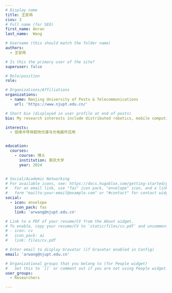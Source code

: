 ```yaml
---
# Display name
title: 王安冉
cixu: 3
# Full name (for SEO)
first_name: Anran 
last_name:  Wang

# Username (this should match the folder name)
authors:
  - 王安冉

# Is this the primary user of the site?
superuser: false

# Role/position
role: 

# Organizations/Affiliations
organizations:
  - name: Nanjing University of Posts & Telecommunications
    url: 'https://www.njupt.edu.cn/'

# Short bio (displayed in user profile at end of posts)
bio: My research interests include distributed robotics, mobile computing and programmable matter.

interests:
  - 低维半导体超快光谱与光电器件应用


education:
  courses:
    - course: 博士
      institution: 南京大学
      year: 2024


# Social/Academic Networking
# For available icons, see: https://docs.hugoblox.com/getting-started/page-builder/#icons
#   For an email link, use "fas" icon pack, "envelope" icon, and a link in the
#   form "mailto:your-email@example.com" or "#contact" for contact widget.
social:
  - icon: envelope
    icon_pack: fas
    link: 'arwang@njupt.edu.cn'

# Link to a PDF of your resume/CV from the About widget.
# To enable, copy your resume/CV to `static/files/cv.pdf` and uncomment the lines below.
# - icon: cv
#   icon_pack: ai
#   link: files/cv.pdf

# Enter email to display Gravatar (if Gravatar enabled in Config)
email: 'arwang@njupt.edu.cn'

# Organizational groups that you belong to (for People widget)
#   Set this to `[]` or comment out if you are not using People widget.
user_groups:
  - Researchers

---
```



